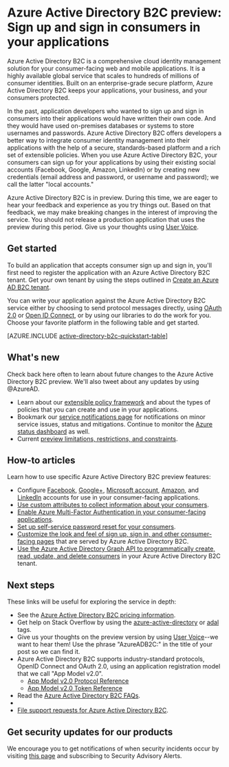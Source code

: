 <properties
	pageTitle="Azure Active Directory B2C preview: Overview | Microsoft Azure"
	description="Developing consumer-facing applications with Azure Active Directory B2C"
	services="active-directory-b2c"
	documentationCenter=""
	authors="swkrish"
	manager="msmbaldwin"
	editor="bryanla"/>

<tags
	ms.service="active-directory-b2c"
	ms.workload="identity"
	ms.tgt_pltfrm="na"
	ms.devlang="na"
	ms.topic="hero-article"
	ms.date="07/11/2016"
	ms.author="swkrish"/>

# Azure Active Directory B2C preview: Sign up and sign in consumers in your applications

Azure Active Directory B2C is a comprehensive cloud identity management solution for your consumer-facing web and mobile applications. It is a highly available global service that scales to hundreds of millions of consumer identities. Built on an enterprise-grade secure platform, Azure Active Directory B2C keeps your applications, your business, and your consumers protected.

In the past, application developers who wanted to sign up and sign in consumers into their applications would have written their own code. And they would have used on-premises databases or systems to store usernames and passwords. Azure Active Directory B2C offers developers a better way to integrate consumer identity management into their applications with the help of a secure, standards-based platform and a rich set of extensible policies. When you use Azure Active Directory B2C, your consumers can sign up for your applications by using their existing social accounts (Facebook, Google, Amazon, LinkedIn) or by creating new credentials (email address and password, or username and password); we call the latter "local accounts."

Azure Active Directory B2C is in preview. During this time, we are eager to hear your feedback and experience as you try things out. Based on that feedback, we may make breaking changes in the interest of improving the service.  You should not release a production application that uses the preview during this period. Give us your thoughts using [User Voice](https://feedback.azure.com/forums/169401-azure-active-directory/).

## Get started

To build an application that accepts consumer sign up and sign in, you'll first need to register the application with an Azure Active Directory B2C tenant. Get your own tenant by using the steps outlined in [Create an Azure AD B2C tenant](active-directory-b2c-get-started.md).

You can write your application against the Azure Active Directory B2C service either by choosing to send protocol messages directly, using [OAuth 2.0](active-directory-b2c-reference-protocols.md#oauth2-authorization-code-flow) or [Open ID Connect](active-directory-b2c-reference-protocols.md#openid-connect-sign-in-flow), or by using our libraries to do the work for you. Choose your favorite platform in the following table and get started.

[AZURE.INCLUDE [active-directory-b2c-quickstart-table](../../includes/active-directory-b2c-quickstart-table.md)]

## What's new

Check back here often to learn about future changes to the Azure Active Directory B2C preview. We'll also tweet about any updates by using @AzureAD.

- Learn about our [extensible policy framework](active-directory-b2c-reference-policies.md) and about the types of policies that you can create and use in your applications.
- Bookmark our [service notifications page](active-directory-b2c-service-notifications.md) for notifications on minor service issues, status and mitigations. Continue to monitor the [Azure status dashboard](https://azure.microsoft.com/status/) as well.
- Current [preview limitations, restrictions, and constraints](active-directory-b2c-limitations.md).

## How-to articles

Learn how to use specific Azure Active Directory B2C preview features:

- Configure [Facebook](active-directory-b2c-setup-fb-app.md), [Google+](active-directory-b2c-setup-goog-app.md), [Microsoft account](active-directory-b2c-setup-msa-app.md), [Amazon](active-directory-b2c-setup-amzn-app.md), and [LinkedIn](active-directory-b2c-setup-li-app.md) accounts for use in your consumer-facing applications.
- [Use custom attributes to collect information about your consumers](active-directory-b2c-reference-custom-attr.md).
- [Enable Azure Multi-Factor Authentication in your consumer-facing applications](active-directory-b2c-reference-mfa.md).
- [Set up self-service password reset for your consumers](active-directory-b2c-reference-sspr.md).
- [Customize the look and feel of sign up, sign in, and other consumer-facing pages](active-directory-b2c-reference-ui-customization.md) that are served by Azure Active Directory B2C.
- [Use the Azure Active Directory Graph API to programmatically create, read, update, and delete consumers](active-directory-b2c-devquickstarts-graph-dotnet.md) in your Azure Active Directory B2C tenant.

## Next steps

These links will be useful for exploring the service in depth:

- See the [Azure Active Directory B2C pricing information](https://azure.microsoft.com/pricing/details/active-directory-b2c/).
- Get help on Stack Overflow by using the [azure-active-directory](http://stackoverflow.com/questions/tagged/azure-active-directory) or [adal](http://stackoverflow.com/questions/tagged/adal) tags.
- Give us your thoughts on the preview version by using [User Voice](https://feedback.azure.com/forums/169401-azure-active-directory/)--we want to hear them! Use the phrase "AzureADB2C:" in the title of your post so we can find it.
- Azure Active Directory B2C supports industry-standard protocols, OpenID Connect and OAuth 2.0, using an application registration model that we call "App Model v2.0".
  - [App Model v2.0 Protocol Reference](active-directory-b2c-reference-protocols.md)
  - [App Model v2.0 Token Reference](active-directory-b2c-reference-tokens.md)
- Read the [Azure Active Directory B2C FAQs](active-directory-b2c-faqs.md).
- 
- [File support requests for Azure Active Directory B2C](active-directory-b2c-support.md).

## Get security updates for our products

We encourage you to get notifications of when security incidents occur by visiting [this page](https://technet.microsoft.com/security/dd252948) and subscribing to Security Advisory Alerts.
